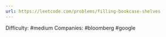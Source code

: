```yaml
---
url: https://leetcode.com/problems/filling-bookcase-shelves
---
```


Difficulty: #medium
Companies: #bloomberg #google